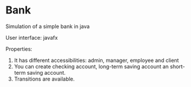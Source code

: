 # Bank
Simulation of a simple bank in java

User interface: javafx

Properties:
1. It has different accessibilities: admin, manager, employee and client
2. You can create checking account, long-term saving account an short-term saving account.
3. Transitions are available.

